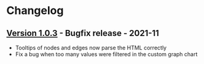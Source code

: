 # Changelog

## [Version 1.0.3](https://github.com/dataiku/dss-plugin-graph-analytics/releases/tag/v1.0.3) - Bugfix release - 2021-11
- Tooltips of nodes and edges now parse the HTML correctly
- Fix a bug when too many values were filtered in the custom graph chart

